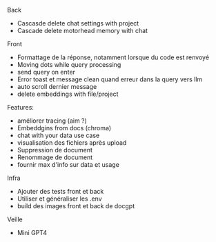 Back

- Cascasde delete chat settings with project
- Cascade delete motorhead memory with chat

Front

- Formattage de la réponse, notamment lorsque du code est renvoyé
- Moving dots while query processing
- send query on enter
- Error toast et message clean quand erreur dans la query vers llm
- auto scroll dernier message
- delete embeddings with file/project

Features:

- améliorer tracing (aim ?)
- Embeddgins from docs (chroma)
- chat with your data use case
- visualisation des fichiers après upload
- Suppression de document
- Renommage de document
- fournir max d'info sur data et usage

Infra

- Ajouter des tests front et back
- Utiliser et généraliser les .env
- build des images front et back de docgpt

Veille

- Mini GPT4
